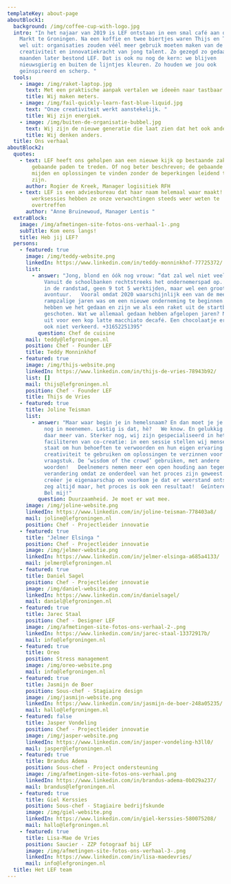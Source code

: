 ```yaml
---
templateKey: about-page
aboutBlock1:
  background: /img/coffee-cup-with-logo.jpg
  intro: "In het najaar van 2019 is LEF ontstaan in een smal café aan de Grote
    Markt te Groningen. Na een koffie en twee biertjes waren Thijs en Teddy er
    wel uit: organisaties zouden véél meer gebruik moeten maken van de
    creativiteit en innovatiekracht van jong talent. Zo gezegd zo gedaan, twee
    maanden later bestond LEF. Dat is ook nu nog de kern: we blijven
    nieuwsgierig en buiten de lijntjes kleuren. Zo houden we jou ook
    geïnspireerd en scherp. "
  tools:
    - image: /img/raket-laptop.jpg
      text: Met een praktische aanpak vertalen we ideeën naar tastbaar resultaat.
      title: Wij maken meters.
    - image: /img/fail-quickly-learn-fast-blue-liquid.jpg
      text: "Onze creativiteit werkt aanstekelijk. "
      title: Wij zijn energiek.
    - image: /img/buiten-de-organisatie-bubbel.jpg
      text: Wij zijn de nieuwe generatie die laat zien dat het ook anders kan.
      title: Wij denken anders.
  title: Ons verhaal
aboutBlock2:
  quotes:
    - text: LEF heeft ons geholpen aan een nieuwe kijk op bestaande zaken door uit de
        gebaande paden te treden. Of nog beter beschreven; de gebaande paden te
        mijden en oplossingen te vinden zonder de beperkingen leidend te laten
        zijn.
      author: Rogier de Kreek, Manager logisitiek RFH
    - text: LEF is een adviesbureau dat haar naam helemaal waar maakt! In de diverse
        werksessies hebben ze onze verwachtingen steeds weer weten te
        overtreffen
      author: "Anne Bruinewoud, Manager Lentis "
  extraBlock:
    image: /img/afmetingen-site-fotos-ons-verhaal-1-.png
    subTitle: Kom eens langs!
    title: Heb jij LEF?
  persons:
    - featured: true
      image: /img/teddy-website.png
      linkedIn: https://www.linkedin.com/in/teddy-monninkhof-77725372/
      list:
        - answer: "Jong, blond en óók nog vrouw: “dat zal wel niet veel zijn”. Onzin!
            Vanuit de schoolbanken rechtstreeks het ondernemerspad op. Geen baan
            in de randstad, geen 9 tot 5 werktijden, maar wel een groot
            avontuur.   Vooral omdat 2020 waarschijnlijk een van de meest
            rampzalige jaren was om een nieuwe onderneming te beginnen. Toch
            hebben we het gedaan en zijn we als een raket uit de startblokken
            geschoten. Wat we allemaal gedaan hebben afgelopen jaren? Nodig me
            uit voor een kop latte macchiato decafé. Een chocolaatje erbij is
            ook niet verkeerd. +31652251395"
          question: Chef de cuisine
      mail: teddy@lefgroningen.nl
      position: Chef - Founder LEF
      title: Teddy Monninkhof
    - featured: true
      image: /img/thijs-website.png
      linkedIn: https://www.linkedin.com/in/thijs-de-vries-78943b92/
      list: []
      mail: thijs@lefgroningen.nl
      position: Chef - Founder LEF
      title: Thijs de Vries
    - featured: true
      title: Joline Teisman
      list:
        - answer: "Maar waar begin je in hemelsnaam? En dan moet je je collega’s daar ook
            nog in meenemen. Lastig is dat, hè?   We know. En gelukkig weten wij
            daar meer van. Sterker nog, wij zijn gespecialiseerd in het
            faciliteren van co-creatie: in een sessie stellen wij mensen in
            staat om hun behoeften te verwoorden en hun eigen ervaring en
            creativiteit te gebruiken om oplossingen te verzinnen voor ieder
            vraagstuk. De ‘wisdom of the crowd’ gebruiken, met andere
            woorden!   Deelnemers nemen meer een open houding aan tegenover
            verandering omdat ze onderdeel van het proces zijn geweest. Zo
            creëer je eigenaarschap en voorkom je dat er weerstand ontstaat. Ik
            zeg altijd maar, het proces is ook een resultaat!  Geïnteresseerd?
            Bel mij!"
          question: Duurzaamheid. Je moet er wat mee.
      image: /img/joline-website.png
      linkedIn: https://www.linkedin.com/in/joline-teisman-778403a8/
      mail: joline@lefgroningen.nl
      position: Chef - Projectleider innovatie
    - featured: true
      title: "Jelmer Elsinga "
      position: Chef - Projectleider innovatie
      image: /img/jelmer-webstie.png
      linkedIn: https://www.linkedin.com/in/jelmer-elsinga-a685a4133/
      mail: jelmer@lefgroningen.nl
    - featured: true
      title: Daniel Sagel
      position: Chef - Projectleider innovatie
      image: /img/daniel-website.png
      linkedIn: https://www.linkedin.com/in/danielsagel/
      mail: daniel@lefgroningen.nl
    - featured: true
      title: Jarec Staal
      position: Chef - Designer LEF
      image: /img/afmetingen-site-fotos-ons-verhaal-2-.png
      linkedIn: https://www.linkedin.com/in/jarec-staal-13372917b/
      mail: info@lefgroningen.nl
    - featured: true
      title: Oreo
      position: Stress management
      image: /img/oreo-website.png
      mail: info@lefgroningen.nl
    - featured: true
      title: Jasmijn de Boer
      position: Sous-chef - Stagiaire design
      image: /img/jasmijn-website.png
      linkedIn: https://www.linkedin.com/in/jasmijn-de-boer-248a05235/
      mail: hallo@lefgroningen.nl
    - featured: false
      title: Jasper Vondeling
      position: Chef - Projectleider innovatie
      image: /img/jasper-website.png
      linkedIn: https://www.linkedin.com/in/jasper-vondeling-h3ll0/
      mail: jasper@lefgroningen.nl
    - featured: true
      title: Brandus Adema
      position: Sous-chef - Project ondersteuning
      image: /img/afmetingen-site-fotos-ons-verhaal.png
      linkedIn: https://www.linkedin.com/in/brandus-adema-0b029a237/
      mail: brandus@lefgroningen.nl
    - featured: true
      title: Giel Kerssies
      position: Sous-chef - Stagiaire bedrijfskunde
      image: /img/giel-website.png
      linkedIn: https://www.linkedin.com/in/giel-kerssies-580075208/
      mail: hallo@lefgroningen.nl
    - featured: true
      title: Lisa-Mae de Vries
      position: Saucier - ZZP fotograaf bij LEF
      image: /img/afmetingen-site-fotos-ons-verhaal-3-.png
      linkedIn: https://www.linkedin.com/in/lisa-maedevries/
      mail: info@lefgroningen.nl
  title: Het LEF team
---
```

